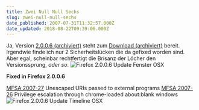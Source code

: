 ```yaml
---
title: Zwei Null Null Sechs
slug: zwei-null-null-sechs
date_published: 2007-07-31T11:32:57.000Z
date_updated: 2018-08-22T09:39:06.000Z
---
```


Ja, Version [2.0.0.6 (archiviert)](http://web.archive.org/web/20070809170804/http://www.mozilla-europe.org/de/products/firefox/2.0.0.6/releasenotes/) steht zum [Download (archiviert)](http://web.archive.org/web/20040402164845/http://www.mozilla-europe.org:80/de/products/firefox/) bereit. Irgendwie finde ich nur 2 Sicherheitslücken die da gefixed worden sind. Aber egal, scheinbar rechtfertigt die Brisanz der Löcher den Versionssprung, *oder so*.
![Firefox 2.0.0.6 Update Fenster OSX](//picdump.thafaker.de/2007/07/firefox_2006_update.png)

**Fixed in Firefox 2.0.0.6**

[MFSA 2007-27](http://www.mozilla.org/security/announce/2007/mfsa2007-27.html)     Unescaped URIs passed to external programs
[MFSA 2007-26](http://www.mozilla.org/security/announce/2007/mfsa2007-26.html)     Privilege escalation through chrome-loaded about:blank windows
![Firefox 2.0.0.6 Update Timeline OSX](//picdump.thafaker.de/2007/07/firefox_2006_update_install.png)
